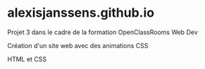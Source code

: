 # alexisjanssens.github.io
Projet 3 dans le cadre de la formation OpenClassRooms Web Dev

Création d'un site web avec des animations CSS

HTML et CSS
